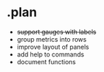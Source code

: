 # .plan

- ~~support gauges with labels~~
- group metrics into rows
- improve layout of panels
- add help to commands
- document functions
